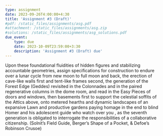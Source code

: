 ```yaml
---
type: assignment
date: 2023-09-26T4:00:00+4:30
title: 'Assignment #3 (Draft)'
#pdf: /static_files/assignments/asg.pdf
#attachment: /static_files/assignments/asg.zip
#solutions: /static_files/assignments/asg_solutions.pdf
due_event: 
    type: due
    date: 2023-10-09T23:59:00+3:30
    description: 'Assignment #3 (Draft) due'
---
```

Upon these foundational fluidities of hidden figures and stabilizing accountable geometries, assign specifications for construction to endure over a lunar cycle from new moon to full moon and back, the erection of cave-like walls first and tent-like frames second, the generation of the Forest Edge (Geddes) revisited in the Colonnades and in the paired regenerative columns in the dome room, and read in the Easy Pieces of doors and windows, then basements first to support the celestial soffits of the Attics above, onto metered hearths and dynamic landscapes of an expansive Lawn and productive gardens paying homage in the end to blind Homer and his adolescent guide who watch over you , as the seventh generation is obligated to interrogate the responsibilities of a collaborative citizenship. (Solnit’s Field Guide, Berger’s Shape of a Pocket, & Defoe’s Robinson Crusoe)
